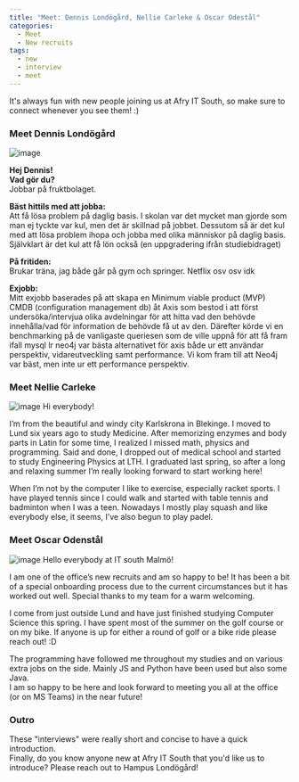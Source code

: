 ```yaml
---
title: "Meet: Dennis Londögård, Nellie Carleke & Oscar Odestål"
categories:
  - Meet
  - New recruits
tags:
  - new
  - interview
  - meet
---
```


It's always fun with new people joining us at Afry IT South, so make sure to connect whenever you see them! :)

### Meet Dennis Londögård
![image](https://user-images.githubusercontent.com/7490199/93110539-c1d9a080-f6b5-11ea-9e06-e047f637abed.png)

**Hej Dennis!**  
**Vad gör du?**  
Jobbar på fruktbolaget.

**Bäst hittils med att jobba:**  
Att få lösa problem på daglig basis. I skolan var det mycket man gjorde som man ej tyckte var kul, men det är skillnad på jobbet. Dessutom så är det kul med att lösa problem ihopa och jobba med olika människor på daglig basis. Självklart är det kul att få lön också (en uppgradering ifrån studiebidraget)

**På fritiden:**  
Brukar träna, jag både går på gym och springer. Netflix osv osv idk

**Exjobb:**  
Mitt exjobb baserades på att skapa en Minimum viable product (MVP) CMDB (configuration management db) åt Axis som bestod i att först undersöka/intervjua olika avdelningar för att hitta vad den behövde innehålla/vad för information de behövde få ut av den. Därefter körde vi en benchmarking på de vanligaste queriesen som de ville uppnå för att få fram ifall mysql lr neo4j var bästa alternativet för axis både ur ett användar perspektiv, vidareutveckling samt performance. Vi kom fram till att Neo4j var bäst, men inte ur ett performance perspektiv. 

### Meet Nellie Carleke
![image](https://user-images.githubusercontent.com/7490199/93109018-d157ea00-f6b3-11ea-959d-4e4224d6aa88.png)
Hi everybody!

I’m from the beautiful and windy city Karlskrona in Blekinge. I moved to Lund six years ago to study Medicine. After memorizing enzymes and body parts in Latin for some time, I realized I missed math, physics and programming. Said and done, I dropped out of medical school and started to study Engineering Physics at LTH. I graduated last spring, so after a long and relaxing summer I’m really looking forward to start working here!

When I’m not by the computer I like to exercise, especially racket sports. I have played tennis since I could walk and started with table tennis and badminton when I was a teen. Nowadays I mostly play squash and like everybody else, it seems, I’ve also begun to play padel.

### Meet Oscar Odenstål
![image](https://user-images.githubusercontent.com/7490199/93109037-d61c9e00-f6b3-11ea-8500-a0f405a79f85.png)
Hello everybody at IT south Malmö!  

I am one of the office’s new recruits and am so happy to be! It has been a bit of a special onboarding process due to the current circumstances but it has worked out well. 
Special thanks to my team for a warm welcoming.  

I come from just outside Lund and have just finished studying Computer Science this spring. I have spent most of the summer on the golf course or on my bike. If anyone is up for either a round of golf or a bike ride please reach out! :D  

The programming have followed me throughout my studies and on various extra jobs on the side. Mainly JS and Python have been used but also some Java.  
I am so happy to be here and look forward to meeting you all at the office (or on MS Teams) in the near future!

### Outro
These "interviews" were really short and concise to have a quick introduction.  
Finally, do you know anyone new at Afry IT South that you'd like us to introduce? Please reach out to Hampus Londögård!

<!--stackedit_data:
eyJoaXN0b3J5IjpbMjY4NzU1MjQ0LC0yMDUxODk1MjM4LDE0ND
k1MDc1MjUsMTg2MzMwNDc1LC05MjA2Mzk5NTgsMTEyNDMxMzkz
NywxMzEyMzMxMzddfQ==
-->